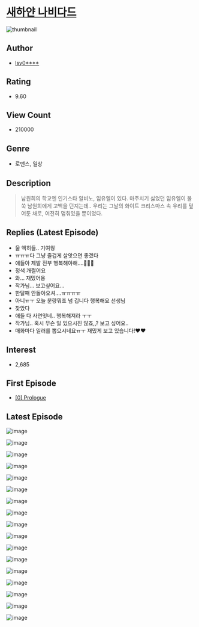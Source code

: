 # [새하얀 나비다드](https://comic.naver.com/bestChallenge/list?titleId=787358)
![thumbnail](https://image-comic.pstatic.net/user_contents_data/challenge_comic/2023/01/30/347700/thumbnail_202x164a17482ab_e38b_4ab2_bccd_bf9720b97e68_00000950.JPEG)

## Author
- [lsy0****](https://comic.naver.com/artistTitle?id=347700)

## Rating
- 9.60

## View Count
- 210000

## Genre
- 로맨스, 일상

## Description
> 남원희의 학교엔 인기스타 알비노, 임유엘이 있다. 마주치기 싫었던 임유엘이 불쑥 남원희에게 고백을 던지는데.. 우리는 그날의 화이트 크리스마스 속 우리를 덮어둔 채로, 여전히 멈춰있을 뿐이었다.

## Replies (Latest Episode)
- 울 액히들.. 기여웡
- ㅠㅠㅠ다 그냥 즐겁게 살앗으면 좋겠다
- 애들아 제발 전부 행복해야해....🥹🥹🥹
- 정색 개쩔어요
- 와... 재밌어용
- 작가님... 보고싶어요...
- 한달째 안돌아오셔....ㅠㅠㅠㅠ
- 아니ㅠㅜ 오늘 분량뭐죠 넘 깁니다 행복해요 선생님
- 찾았다
- 애들 다 사연잇네.. 행복해져라 ㅜㅜ
- 작가님.. 혹시 무슨 일 있으시진 않죠,,? 보고 싶어요..
- 매화마다 일러를 뽑으시네요ㅠㅜ 재밌게 보고 있습니다!❤❤

## Interest
- 2,685

## First Episode
- [[0] Prologue](https://comic.naver.com/bestChallenge/detail?titleId=787358&no=1)

## Latest Episode
![image](https://image-comic.pstatic.net/user_contents_data/challenge_comic/2023/03/01/347700/upload_7234580224345651042.jpeg)

![image](https://image-comic.pstatic.net/user_contents_data/challenge_comic/2023/03/01/347700/upload_3834927444304934450.jpeg)

![image](https://image-comic.pstatic.net/user_contents_data/challenge_comic/2023/03/01/347700/upload_4063146501482229812.jpeg)

![image](https://image-comic.pstatic.net/user_contents_data/challenge_comic/2023/03/01/347700/upload_7219943538445017392.jpeg)

![image](https://image-comic.pstatic.net/user_contents_data/challenge_comic/2023/03/01/347700/upload_3691042067010565938.jpeg)

![image](https://image-comic.pstatic.net/user_contents_data/challenge_comic/2023/03/01/347700/upload_4135824224409773156.jpeg)

![image](https://image-comic.pstatic.net/user_contents_data/challenge_comic/2023/03/01/347700/upload_7220508490692112739.jpeg)

![image](https://image-comic.pstatic.net/user_contents_data/challenge_comic/2023/03/01/347700/upload_3546925800864364389.jpeg)

![image](https://image-comic.pstatic.net/user_contents_data/challenge_comic/2023/03/01/347700/upload_3775766249631723619.jpeg)

![image](https://image-comic.pstatic.net/user_contents_data/challenge_comic/2023/03/01/347700/upload_7219606873236387174.jpeg)

![image](https://image-comic.pstatic.net/user_contents_data/challenge_comic/2023/03/01/347700/upload_7090180258530799718.jpeg)

![image](https://image-comic.pstatic.net/user_contents_data/challenge_comic/2023/03/01/347700/upload_7076112028613687346.jpeg)

![image](https://image-comic.pstatic.net/user_contents_data/challenge_comic/2023/03/01/347700/upload_4135201897285510448.jpeg)

![image](https://image-comic.pstatic.net/user_contents_data/challenge_comic/2023/03/01/347700/upload_7305742825330926386.jpeg)

![image](https://image-comic.pstatic.net/user_contents_data/challenge_comic/2023/03/01/347700/upload_7017792600551010614.jpeg)

![image](https://image-comic.pstatic.net/user_contents_data/challenge_comic/2023/03/01/347700/upload_3474581411207538231.jpeg)

![image](https://image-comic.pstatic.net/user_contents_data/challenge_comic/2023/03/01/347700/upload_7149808990190855481.jpeg)
